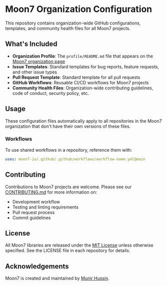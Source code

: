 # Moon7 Organization Configuration

This repository contains organization-wide GitHub configurations, templates, and community health files for all Moon7 projects.

## What's Included

- **Organization Profile**: The `profile/README.md` file that appears on the [Moon7 organization page](https://github.com/moon7-io)
- **Issue Templates**: Standard templates for bug reports, feature requests, and other issue types
- **Pull Request Template**: Standard template for all pull requests
- **GitHub Workflows**: Reusable CI/CD workflows for Moon7 projects
- **Community Health Files**: Organization-wide contributing guidelines, code of conduct, security policy, etc.

## Usage

These configuration files automatically apply to all repositories in the Moon7 organization that don't have their own versions of these files.

### Workflows

To use shared workflows in a repository, reference them with:

```yaml
uses: moon7-io/.github/.github/workflows/workflow-name.yml@main
```

## Contributing

Contributions to Moon7 projects are welcome. Please see our [CONTRIBUTING.md](CONTRIBUTING.md) for more information on:

- Development workflow
- Testing and linting requirements
- Pull request process
- Commit guidelines

## License

All Moon7 libraries are released under the [MIT License](LICENSE) unless otherwise specified. See the LICENSE file in each repository for details.

## Acknowledgements

Moon7 is created and maintained by [Munir Hussin](https://github.com/profound7).
